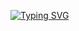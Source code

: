 [![Typing SVG](https://readme-typing-svg.demolab.com?font=JetBrains+Mono&weight=600&size=30&pause=1000&color=3178C6&background=FFFFFF00&width=435&lines=Hello%2C+welcome;Continue+to+work+hard)](https://git.io/typing-svg)
